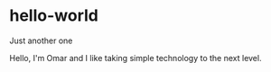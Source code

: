 # hello-world
Just another one

Hello, I'm Omar and I like taking simple technology to the next level.
